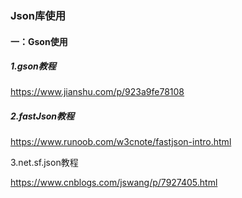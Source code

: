 ### Json库使用

#### 一：Gson使用

##### 1.gson教程

https://www.jianshu.com/p/923a9fe78108

##### 2.fastJson教程

https://www.runoob.com/w3cnote/fastjson-intro.html

3.net.sf.json教程

https://www.cnblogs.com/jswang/p/7927405.html

